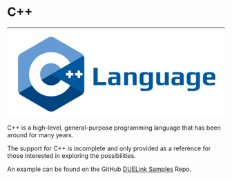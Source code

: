 # C++

---

![C++ Logo](../images/cplusplus.png)

C++ is a high-level, general-purpose programming language that has been around for many years.

The support for C++ is incomplete and only provided as a reference for those interested in exploring the possibilities.

An example can be found on the GitHub [DUELink Samples](https://github.com/ghi-electronics/due-samples/tree/main/Demo/CPP) Repo.

